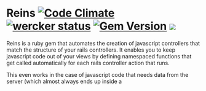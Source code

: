 # Reins [![Code Climate](https://codeclimate.com/github/weareredlight/reins/badges/gpa.svg)](https://codeclimate.com/github/weareredlight/reins) [![wercker status](https://app.wercker.com/status/6ea31467d299403dc3bac9f6bd962d96/s/master "wercker status")](https://app.wercker.com/project/bykey/6ea31467d299403dc3bac9f6bd962d96) [![Gem Version](https://badge.fury.io/rb/reins.svg)](http://badge.fury.io/rb/reins) ![](http://ruby-gem-downloads-badge.herokuapp.com/reins)

Reins is a ruby gem that automates the creation of javascript controllers that match the structure of your rails controllers.
It enables you to keep javascript code out of your views by defining namespaced functions that get called automatically for each rails controller action that runs.

This even works in the case of javascript code that needs data from the server (which almost always ends up inside a <script> tag somewhere with <%%> tags...).
You just have to define the @reins_params hash on the controller and this hash will be JSONified and passed to the javascript controller as a dictionary object.

Reins can be used with or without turbolinks.


To start using it:

add to your gemfile:

  gem 'reins'


add to application.js:

  //= require reins


add to layouts/*.html.erb, right before </body> closing tag:

  <%= reins_script_tag %>



Reins is licenced under the MIT License. Please see the file MIT-LICENSE for more details.
